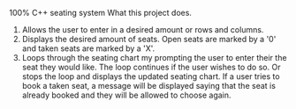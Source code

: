 100% C++ seating system
What this project does.

1. Allows the user to enter in a desired amount or rows and columns.
2. Displays the desired amount of seats.
   Open seats are marked by a '0' and taken seats are marked by a 'X'.
4. Loops through the seating chart my prompting the user to enter their the seat they would like.
  The loop continues if the user wishes to do so. Or stops the loop and displays the updated seating chart.
    If a user tries to book a taken seat, a message will be displayed saying that the seat is already booked and they will be allowed to choose again.
